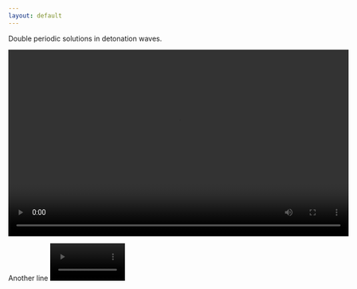 ```yaml
---
layout: default
---
```

Double periodic solutions in detonation waves.
<script src="http://vjs.zencdn.net/4.0/video.js"></script>

<video id="pelican-installation" class="video-js vjs-default-skin" controls
preload="auto" width="683" height="374" 
data-setup="{}">
<source src="/images/erit.mp4" type='video/mp4'>
</video>

Another line
<video src="/images/erit.mp4" controls="controls" style="max-width: 150px;">
</video>
